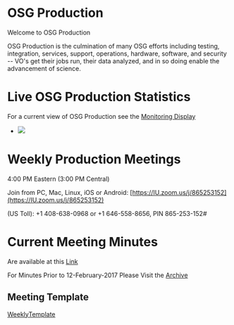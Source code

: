# OSG Production

Welcome to OSG Production 

OSG Production is the culmination of many OSG efforts including testing, integration, services, support, operations, hardware, software, and security -- VO's get their jobs run, their data analyzed, and in so doing enable the advancement of science.

# Live OSG Production Statistics

For a current view of OSG Production see the [Monitoring Display](http://display.grid.iu.edu/)
   * <img src="http://gratiaweb1.grid.iu.edu/gratiastatic/today/osg_wall_hours.png"/>

# Weekly Production Meetings

4:00 PM Eastern (3:00 PM Central)

Join from PC, Mac, Linux, iOS or Android: [https://IU.zoom.us/j/865253152](https://IU.zoom.us/j/865253152)

(US Toll): +1 408-638-0968 or +1 646-558-8656, PIN 865-253-152#

# Current Meeting Minutes

Are available at this [Link](WeeklyMinutes)

For Minutes Prior to 12-February-2017 Please Visit the [Archive](https://twiki.grid.iu.edu/bin/view/Production/WeeklyProductionMeetings)

## Meeting Template

[WeeklyTemplate](WeeklyTemplate)
